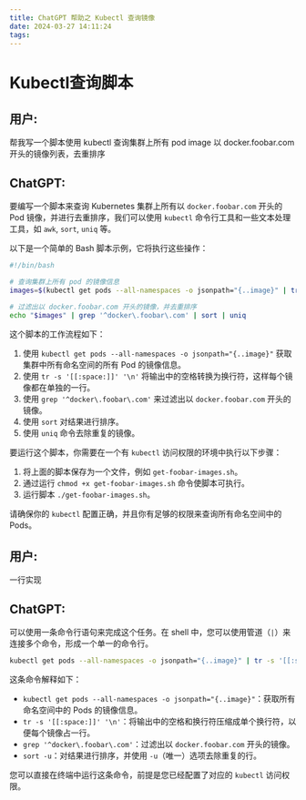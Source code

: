 ```yaml
---
title: ChatGPT 帮助之 Kubectl 查询镜像
date: 2024-03-27 14:11:24
tags:
---
```


# Kubectl查询脚本

## 用户:
帮我写一个脚本使用 kubectl 查询集群上所有 pod image 以 docker.foobar.com 开头的镜像列表，去重排序

## ChatGPT:
要编写一个脚本来查询 Kubernetes 集群上所有以 `docker.foobar.com` 开头的 Pod 镜像，并进行去重排序，我们可以使用 `kubectl` 命令行工具和一些文本处理工具，如 `awk`, `sort`, `uniq` 等。

以下是一个简单的 Bash 脚本示例，它将执行这些操作：

```bash
#!/bin/bash

# 查询集群上所有 pod 的镜像信息
images=$(kubectl get pods --all-namespaces -o jsonpath="{..image}" | tr -s '[[:space:]]' '\n')

# 过滤出以 docker.foobar.com 开头的镜像，并去重排序
echo "$images" | grep '^docker\.foobar\.com' | sort | uniq

```

这个脚本的工作流程如下：

1. 使用 `kubectl get pods --all-namespaces -o jsonpath="{..image}"` 获取集群中所有命名空间的所有 Pod 的镜像信息。
2. 使用 `tr -s '[[:space:]]' '\n'` 将输出中的空格转换为换行符，这样每个镜像都在单独的一行。
3. 使用 `grep '^docker\.foobar\.com'` 来过滤出以 `docker.foobar.com` 开头的镜像。
4. 使用 `sort` 对结果进行排序。
5. 使用 `uniq` 命令去除重复的镜像。

要运行这个脚本，你需要在一个有 `kubectl` 访问权限的环境中执行以下步骤：

1. 将上面的脚本保存为一个文件，例如 `get-foobar-images.sh`。
2. 通过运行 `chmod +x get-foobar-images.sh` 命令使脚本可执行。
3. 运行脚本 `./get-foobar-images.sh`。

请确保你的 `kubectl` 配置正确，并且你有足够的权限来查询所有命名空间中的 Pods。

## 用户:
一行实现

## ChatGPT:
可以使用一条命令行语句来完成这个任务。在 shell 中，您可以使用管道（`|`）来连接多个命令，形成一个单一的命令行。

```sh
kubectl get pods --all-namespaces -o jsonpath="{..image}" | tr -s '[[:space:]]' '\n' | grep '^docker\.foobar\.com' | sort -u
```

这条命令解释如下：

- `kubectl get pods --all-namespaces -o jsonpath="{..image}"`：获取所有命名空间中的 Pods 的镜像信息。
- `tr -s '[[:space:]]' '\n'`：将输出中的空格和换行符压缩成单个换行符，以便每个镜像占一行。
- `grep '^docker\.foobar\.com'`：过滤出以 `docker.foobar.com` 开头的镜像。
- `sort -u`：对结果进行排序，并使用 `-u`（唯一）选项去除重复的行。

您可以直接在终端中运行这条命令，前提是您已经配置了对应的 `kubectl` 访问权限。